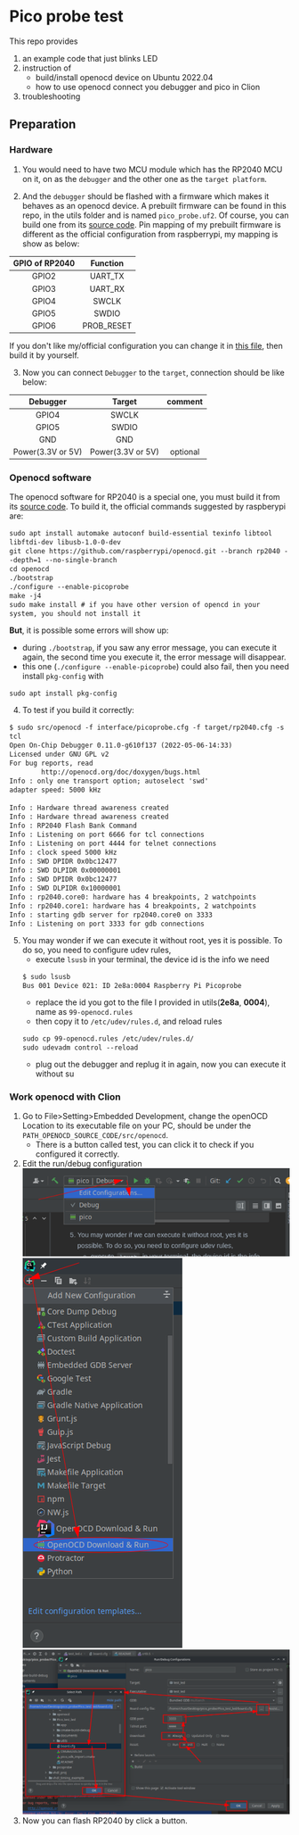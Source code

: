 # Pico probe test
This repo provides 
1. an example code that just blinks LED
2. instruction of 
   - build/install openocd device on Ubuntu 2022.04
   - how to use openocd connect you debugger and pico in Clion
3. troubleshooting

## Preparation

### Hardware
1. You would need to have two MCU module which has the RP2040 MCU on it, on as the `debugger` and the other one as the `target platform`.

2. And the `debugger` should be flashed with a firmware which makes it behaves as an openocd device. A prebuilt firmware can be found in this repo, in the utils folder and is named `pico_probe.uf2`. Of course, you can build one from its [source code](https://github.com/raspberrypi/picoprobe.git).
Pin mapping of my prebuilt firmware is different as the official configuration from raspberrypi, my mapping is show as below:

|GPIO of RP2040|Function|
|:---:|:---:|
|GPIO2|UART_TX|
|GPIO3|UART_RX|
|GPIO4|SWCLK|
|GPIO5|SWDIO|
|GPIO6|PROB_RESET|

If you don't like my/official configuration you can change it in [this file](https://github.com/raspberrypi/picoprobe/blob/master/src/picoprobe_config.h), then build it by yourself.

3. Now you can connect `Debugger` to the `target`, connection should be like below:

|Debugger|Target|comment|
|:---:|:---:|:---:|
|GPIO4|SWCLK||
|GPIO5|SWDIO||
|GND|GND||
|Power(3.3V or 5V)|Power(3.3V or 5V)|optional|

### Openocd software
The openocd software for RP2040 is a special one, you must build it from its [source code](https://github.com/raspberrypi/openocd). To build it, the official commands suggested by raspberypi are:
```
sudo apt install automake autoconf build-essential texinfo libtool libftdi-dev libusb-1.0-0-dev
git clone https://github.com/raspberrypi/openocd.git --branch rp2040 --depth=1 --no-single-branch
cd openocd
./bootstrap
./configure --enable-picoprobe
make -j4
sudo make install # if you have other version of opencd in your system, you should not install it
```
**But**, it is possible some errors will show up:
  - during `./bootstrap`, if you saw any error message, you can execute it again, the second time you execute it, the error message will disappear.
  - this one (`./configure --enable-picoprobe`) could also fail, then you need install `pkg-config` with
```
sudo apt install pkg-config
```
4. To test if you build it correctly:
```
$ sudo src/openocd -f interface/picoprobe.cfg -f target/rp2040.cfg -s tcl
Open On-Chip Debugger 0.11.0-g610f137 (2022-05-06-14:33)
Licensed under GNU GPL v2
For bug reports, read
        http://openocd.org/doc/doxygen/bugs.html
Info : only one transport option; autoselect 'swd'
adapter speed: 5000 kHz

Info : Hardware thread awareness created
Info : Hardware thread awareness created
Info : RP2040 Flash Bank Command
Info : Listening on port 6666 for tcl connections
Info : Listening on port 4444 for telnet connections
Info : clock speed 5000 kHz
Info : SWD DPIDR 0x0bc12477
Info : SWD DLPIDR 0x00000001
Info : SWD DPIDR 0x0bc12477
Info : SWD DLPIDR 0x10000001
Info : rp2040.core0: hardware has 4 breakpoints, 2 watchpoints
Info : rp2040.core1: hardware has 4 breakpoints, 2 watchpoints
Info : starting gdb server for rp2040.core0 on 3333
Info : Listening on port 3333 for gdb connections
```
5. You may wonder if we can execute it without root, yes it is possible. To do so, you need to configure udev rules,
    - execute `lsusb` in your terminal, the device id is the info we need
    ```
    $ sudo lsusb
    Bus 001 Device 021: ID 2e8a:0004 Raspberry Pi Picoprobe
    ```
   - replace the id you got to the file I provided in utils(**2e8a**, **0004**), name as `99-openocd.rules`
   - then copy it to `/etc/udev/rules.d`, and reload rules
   ```
   sudo cp 99-openocd.rules /etc/udev/rules.d/
   sudo udevadm control --reload
   ```
   - plug out the debugger and replug it in again, now you can execute it without su

### Work openocd with Clion
1. Go to File>Setting>Embedded Development, change the openOCD Location to its executable file on your PC, should be under the `PATH_OPENOCD_SOURCE_CODE/src/openocd`.
   - There is a button called test, you can click it to check if you configured it correctly.
2. Edit the run/debug configuration
   ![run_debug_configurations](https://github.com/SuperChange001/pico_debug_with_swd/blob/master/documents/edit_config.png)
   ![create_new_configuration](https://github.com/SuperChange001/pico_debug_with_swd/blob/master/documents/add_new_configure.png)
   ![add_configure_of_2040](https://github.com/SuperChange001/pico_debug_with_swd/blob/master/documents/add_config_of_rp2040.png)
3. Now you can flash RP2040 by click a button.
   
